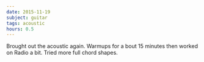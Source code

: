 ```yaml
---
date: 2015-11-19
subject: guitar
tags: acoustic
hours: 0.5
---
```


Brought out the acoustic again. Warmups for a bout 15 minutes then worked on Radio a bit. Tried more full chord shapes.